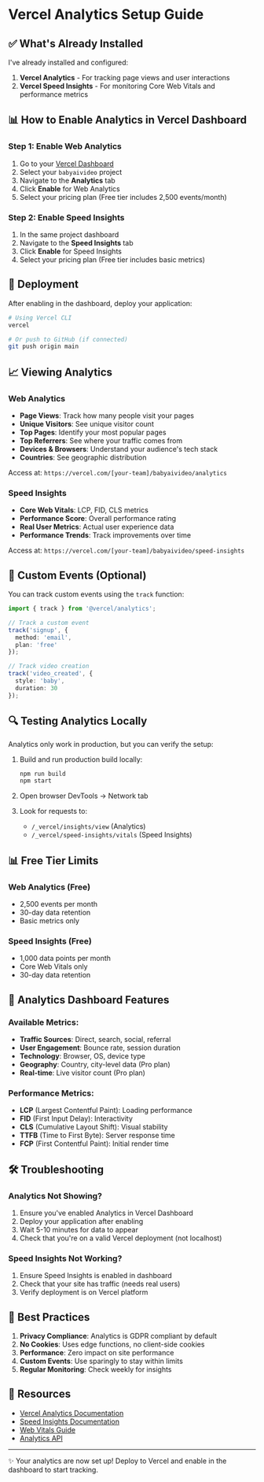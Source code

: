# Vercel Analytics Setup Guide

## ✅ What's Already Installed

I've already installed and configured:
1. **Vercel Analytics** - For tracking page views and user interactions
2. **Vercel Speed Insights** - For monitoring Core Web Vitals and performance metrics

## 📊 How to Enable Analytics in Vercel Dashboard

### Step 1: Enable Web Analytics
1. Go to your [Vercel Dashboard](https://vercel.com/dashboard)
2. Select your `babyaivideo` project
3. Navigate to the **Analytics** tab
4. Click **Enable** for Web Analytics
5. Select your pricing plan (Free tier includes 2,500 events/month)

### Step 2: Enable Speed Insights
1. In the same project dashboard
2. Navigate to the **Speed Insights** tab
3. Click **Enable** for Speed Insights
4. Select your pricing plan (Free tier includes basic metrics)

## 🚀 Deployment

After enabling in the dashboard, deploy your application:

```bash
# Using Vercel CLI
vercel

# Or push to GitHub (if connected)
git push origin main
```

## 📈 Viewing Analytics

### Web Analytics
- **Page Views**: Track how many people visit your pages
- **Unique Visitors**: See unique visitor count
- **Top Pages**: Identify your most popular pages
- **Top Referrers**: See where your traffic comes from
- **Devices & Browsers**: Understand your audience's tech stack
- **Countries**: See geographic distribution

Access at: `https://vercel.com/[your-team]/babyaivideo/analytics`

### Speed Insights
- **Core Web Vitals**: LCP, FID, CLS metrics
- **Performance Score**: Overall performance rating
- **Real User Metrics**: Actual user experience data
- **Performance Trends**: Track improvements over time

Access at: `https://vercel.com/[your-team]/babyaivideo/speed-insights`

## 🎯 Custom Events (Optional)

You can track custom events using the `track` function:

```typescript
import { track } from '@vercel/analytics';

// Track a custom event
track('signup', {
  method: 'email',
  plan: 'free'
});

// Track video creation
track('video_created', {
  style: 'baby',
  duration: 30
});
```

## 🔍 Testing Analytics Locally

Analytics only work in production, but you can verify the setup:

1. Build and run production build locally:
   ```bash
   npm run build
   npm start
   ```

2. Open browser DevTools → Network tab

3. Look for requests to:
   - `/_vercel/insights/view` (Analytics)
   - `/_vercel/speed-insights/vitals` (Speed Insights)

## 📊 Free Tier Limits

### Web Analytics (Free)
- 2,500 events per month
- 30-day data retention
- Basic metrics only

### Speed Insights (Free)
- 1,000 data points per month
- Core Web Vitals only
- 30-day data retention

## 🎨 Analytics Dashboard Features

### Available Metrics:
- **Traffic Sources**: Direct, search, social, referral
- **User Engagement**: Bounce rate, session duration
- **Technology**: Browser, OS, device type
- **Geography**: Country, city-level data (Pro plan)
- **Real-time**: Live visitor count (Pro plan)

### Performance Metrics:
- **LCP** (Largest Contentful Paint): Loading performance
- **FID** (First Input Delay): Interactivity
- **CLS** (Cumulative Layout Shift): Visual stability
- **TTFB** (Time to First Byte): Server response time
- **FCP** (First Contentful Paint): Initial render time

## 🛠️ Troubleshooting

### Analytics Not Showing?
1. Ensure you've enabled Analytics in Vercel Dashboard
2. Deploy your application after enabling
3. Wait 5-10 minutes for data to appear
4. Check that you're on a valid Vercel deployment (not localhost)

### Speed Insights Not Working?
1. Ensure Speed Insights is enabled in dashboard
2. Check that your site has traffic (needs real users)
3. Verify deployment is on Vercel platform

## 📝 Best Practices

1. **Privacy Compliance**: Analytics is GDPR compliant by default
2. **No Cookies**: Uses edge functions, no client-side cookies
3. **Performance**: Zero impact on site performance
4. **Custom Events**: Use sparingly to stay within limits
5. **Regular Monitoring**: Check weekly for insights

## 🔗 Resources

- [Vercel Analytics Documentation](https://vercel.com/docs/analytics)
- [Speed Insights Documentation](https://vercel.com/docs/speed-insights)
- [Web Vitals Guide](https://web.dev/vitals/)
- [Analytics API](https://vercel.com/docs/rest-api/analytics)

---

✨ Your analytics are now set up! Deploy to Vercel and enable in the dashboard to start tracking.